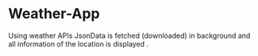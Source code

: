 # Weather-App

Using weather APIs JsonData is fetched (downloaded) in background and all information of the location is displayed .

